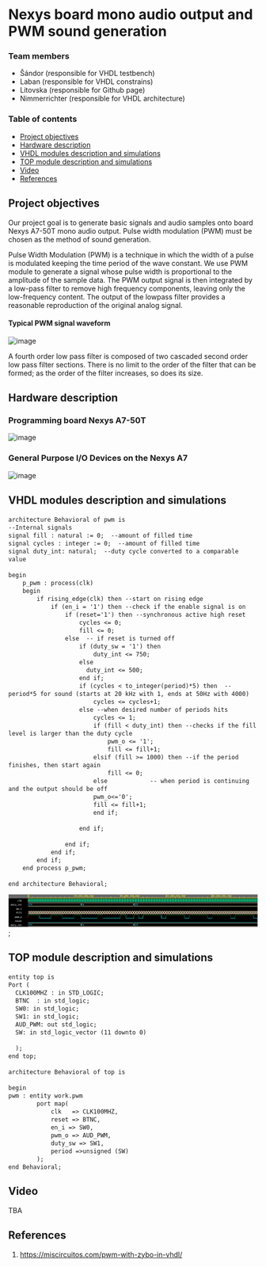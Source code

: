 # Nexys board mono audio output and PWM sound generation

### Team members

* Šándor (responsible for VHDL testbench)
* Laban (responsible for VHDL constrains)
* Litovska (responsible for Github page)
* Nimmerrichter (responsible for VHDL architecture)

### Table of contents

* [Project objectives](#objectives)
* [Hardware description](#hardware)
* [VHDL modules description and simulations](#modules)
* [TOP module description and simulations](#top)
* [Video](#video)
* [References](#references)

<a name="objectives"></a>

## Project objectives

Our project goal is to generate basic signals and audio samples onto board Nexys A7-50T mono audio output. Pulse width modulation (PWM) must be chosen as the method of sound generation. 

Pulse Width Modulation (PWM) is a technique in which the width of a pulse is modulated keeping the time period of the wave constant. We use PWM module to generate a signal whose pulse width is proportional to the amplitude of the sample data. The PWM output signal is then integrated by a low-pass filter to remove
high frequency components, leaving only the low-frequency content. The output of the lowpass filter provides a reasonable reproduction of the original analog signal.
#### Typical PWM signal waveform
![image](https://user-images.githubusercontent.com/99733524/164760498-d45016fb-d970-4660-83a6-8f6323eebb69.png)

A fourth order low pass filter is composed of two cascaded second order low pass filter sections. There is no limit to the order of the filter that can be formed; as the order of the filter increases, so does its size.

<a name="hardware"></a>

## Hardware description

### Programming board Nexys A7-50T
![image](https://user-images.githubusercontent.com/99733524/164759495-b3c04975-c737-4fab-ad26-e2694aba12a8.png)


### General Purpose I/O Devices on the Nexys A7
![image](https://user-images.githubusercontent.com/99397789/160426546-a02c3c24-168a-4474-8146-a248a762c3aa.png)
<a name="modules"></a>

## VHDL modules description and simulations
```
architecture Behavioral of pwm is
--Internal signals
signal fill : natural := 0;  --amount of filled time
signal cycles : integer := 0;  --amount of filled time
signal duty_int: natural;  --duty cycle converted to a comparable value

begin
	p_pwm : process(clk)
	begin
		if rising_edge(clk) then --start on rising edge
        	if (en_i = '1') then --check if the enable signal is on
				if (reset='1') then --synchronous active high reset
                	cycles <= 0;
                    fill <= 0;
        		else  -- if reset is turned off
                    if (duty_sw = '1') then
                        duty_int <= 750;
                    else
                      duty_int <= 500;
                    end if;    
                	if (cycles < to_integer(period)*5) then  --period*5 for sound (starts at 20 kHz with 1, ends at 50Hz with 4000)
                    	cycles <= cycles+1;
                    else --when desired number of periods hits
                        cycles <= 1;  
            			if (fill < duty_int) then --checks if the fill level is larger than the duty cycle
                			pwm_o <= '1'; 
                        	fill <= fill+1; 
                		elsif (fill >= 1000) then --if the period finishes, then start again
                        	fill <= 0;                        
                    	else            -- when period is continuing and the output should be off
                    	pwm_o<='0';
                        fill <= fill+1; 
                        end if;
                                            
                	end if;  
                    
            	end if;        
        	end if;
		end if;
	end process p_pwm;

end architecture Behavioral;
```
![image](images/simulation.png);
<a name="top"></a>

## TOP module description and simulations
```
entity top is
Port ( 
  CLK100MHZ : in STD_LOGIC;
  BTNC  : in std_logic;  
  SW0: in std_logic;
  SW1: in std_logic;
  AUD_PWM: out std_logic;
  SW: in std_logic_vector (11 downto 0)
  
  );
end top;

architecture Behavioral of top is

begin
pwm : entity work.pwm
        port map(
            clk   => CLK100MHZ,
            reset => BTNC,
            en_i => SW0,
            pwm_o => AUD_PWM,           
            duty_sw => SW1,
            period =>unsigned (SW)
        );
end Behavioral;
```
<a name="video"></a>

## Video

TBA

<a name="references"></a>

## References

1. https://miscircuitos.com/pwm-with-zybo-in-vhdl/
